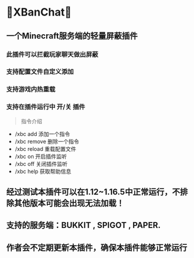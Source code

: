 # 🚫XBanChat🚫
## 一个Minecraft服务端的轻量屏蔽插件
### 此插件可以拦截玩家聊天做出屏蔽
### 支持配置文件自定义添加
### 支持游戏内热重载
### 支持在插件运行中 开/关 插件
> 指令介绍
- /xbc add  添加一个指令
- /xbc remove  删除一个指令 
- /xbc reload  重载配置文件
- /xbc on  开启插件监听
- /xbc off  关闭插件监听
- /xbc help  获取帮助信息

## 经过测试本插件可以在1.12~1.16.5中正常运行，不排除其他版本可能会出现无法加载！
## 支持的服务端：BUKKIT , SPIGOT , PAPER.
## 作者会不定期更新本插件，确保本插件能够正常运行
